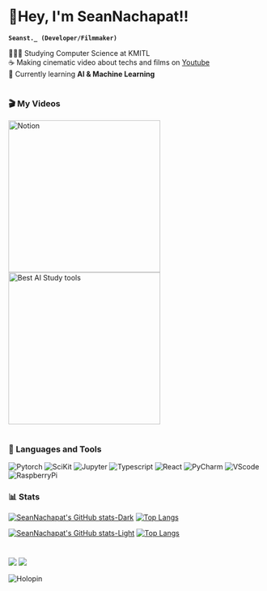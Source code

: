 <link rel="stylesheet" href="devicon.min.css">

<h1 align="left">👋Hey, I'm SeanNachapat!!</h1>

**`Seanst._ (Developer/Filmmaker)`**

👨🏻‍🎓 Studying Computer Science at KMITL<br/>
☕ Making cinematic video about techs and films on [Youtube](https://www.youtube.com/@Seanst)<br/>
💭 Currently learning **AI & Machine Learning**<br/>

#
 
### 🎬 My Videos

<div>
  <a href="https://www.youtube.com/shorts/jsiYpLMkaVE">
    <img alt="Notion" src="https://i.ytimg.com/vi/jsiYpLMkaVE/oar2.jpg?sqp=-oaymwEoCJUDENAFSFqQAgHyq4qpAxcIARUAAIhC2AEB4gEKCBgQAhgGOAFAAQ==&rs=AOn4CLBYkFA1-cP8V-vD-6nxTpLPufCcgg"   height="300">
  </a>
  <a href="https://www.youtube.com/shorts/MpSwkCrj5yg">
  <img alt="Best AI Study tools" src="https://i.ytimg.com/vi/MpSwkCrj5yg/oardefault.jpg?sqp=-oaymwEoCJUDENAFSFqQAgHyq4qpAxcIARUAAIhC2AEB4gEKCBgQAhgGOAFAAQ==&rs=AOn4CLDITlotGLNEx7aUF2vPFoT42oNvmQ" height="300">
</a>
</div>

#
### 🔧 Languages and Tools

![Pytorch](https://img.shields.io/badge/PyTorch-EE4C2C?style=for-the-badge&logo=pytorch&logoColor=white)
![SciKit](https://img.shields.io/badge/scikit_learn-F7931E?style=for-the-badge&logo=scikit-learn&logoColor=white)
![Jupyter](https://img.shields.io/badge/Jupyter-F37626.svg?&style=for-the-badge&logo=Jupyter&logoColor=white)
![Typescript](https://img.shields.io/badge/TypeScript-007ACC?style=for-the-badge&logo=typescript&logoColor=white)
![React](https://img.shields.io/badge/React-20232A?style=for-the-badge&logo=react&logoColor=61DAFB)
![PyCharm](https://img.shields.io/badge/PyCharm-000000.svg?&style=for-the-badge&logo=PyCharm&logoColor=white)
![VScode](https://img.shields.io/badge/Visual_Studio_Code-0078D4?style=for-the-badge&logo=visual%20studio%20code&logoColor=white)
![RaspberryPi](https://img.shields.io/badge/Raspberry%20Pi-A22846?style=for-the-badge&logo=Raspberry%20Pi&logoColor=white)

### 📊 Stats

[![SeanNachapat's GitHub stats-Dark](https://github-readme-stats.vercel.app/api?username=SeanNachapat\&show_icons=true\&theme=dark#gh-dark-mode-only)](https://github.com/SeanNachapat/github-readme-stats#responsive-card-theme#gh-dark-mode-only)
[![Top Langs](https://github-readme-stats.vercel.app/api/top-langs/?username=SeanNachapat&layout=compact\&theme=dark#gh-dark-mode-only)](https://github.com/SeanNachapat/github-readme-stats#responsive-card-theme#gh-dark-mode-only)

[![SeanNachapat's GitHub stats-Light](https://github-readme-stats.vercel.app/api?username=SeanNachapat\&show_icons=true\&theme=default#gh-light-mode-only)](https://github.com/SeanNachapat/github-readme-stats#responsive-card-theme#gh-light-mode-only)
[![Top Langs](https://github-readme-stats.vercel.app/api/top-langs/?username=SeanNachapat&layout=compact\&theme=default#gh-light-mode-only)](https://github.com/SeanNachapat/github-readme-stats#responsive-card-theme#gh-light-mode-only)

#

[![](https://img.shields.io/badge/Instagram-E4405F?style=for-the-badge&logo=instagram&logoColor=white)](https://instagram.com/seanst._/)
[![](https://img.shields.io/badge/Buy_Me_A_Coffee-FFDD00?style=for-the-badge&logo=buy-me-a-coffee&logoColor=black)](https://buymeacoffee.com/seannachapp)

![Holopin](https://holopin.me/seannachapat)
